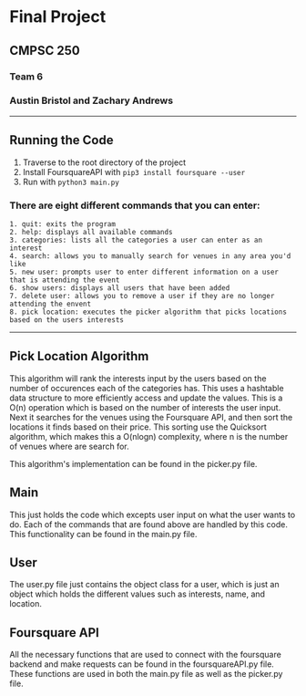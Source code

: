 # Final Project
## CMPSC 250
### Team 6
### Austin Bristol and Zachary Andrews

- - - -

## Running the Code

1. Traverse to the root directory of the project
2. Install FoursquareAPI with `pip3 install foursquare --user`
3. Run with `python3 main.py`

### There are eight different commands that you can enter:
    1. quit: exits the program
    2. help: displays all available commands
    3. categories: lists all the categories a user can enter as an interest
    4. search: allows you to manually search for venues in any area you'd like
    5. new user: prompts user to enter different information on a user that is attending the event
    6. show users: displays all users that have been added
    7. delete user: allows you to remove a user if they are no longer attending the envent
    8. pick location: executes the picker algorithm that picks locations based on the users interests

- - - -

## Pick Location Algorithm

This algorithm will rank the interests input by the users based on the number of
occurences each of the categories has. This uses a hashtable data structure to
more efficiently access and update the values. This is a O(n) operation which is
based on the number of interests the user input. Next it searches for the venues
using the Foursquare API, and then sort the locations it finds based on their
price. This sorting use the Quicksort algorithm, which makes this a O(nlogn)
complexity, where n is the number of venues where are search for.

This algorithm's implementation can be found in the picker.py file.

## Main

This just holds the code which excepts user input on what the user wants to do. Each of the commands that are found above are handled by this code. This functionality can be found in the main.py file.

## User

The user.py file just contains the object class for a user, which is just an
object which holds the different values such as interests, name, and location.

## Foursquare API

All the necessary functions that are used to connect with the foursquare backend and make requests can be found in the foursquareAPI.py file. These functions are used in both the main.py file as well as the picker.py file.
